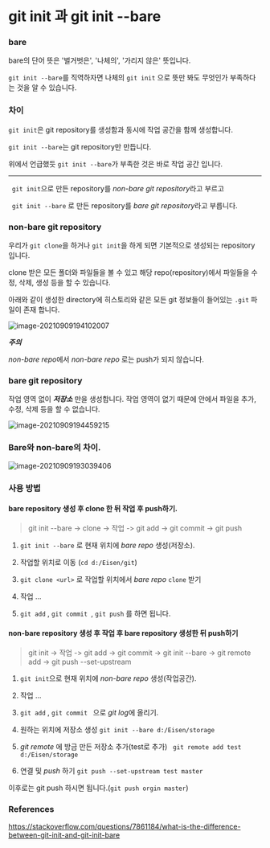 # git init 과 git init --bare

### bare

bare의 단어 뜻은 '벌거벗은', '나체의', '가리지 않은' 뜻입니다.

```git init --bare```를 직역하자면 나체의 ```git init``` 으로 뜻만 봐도 무엇인가 부족하다는 것을 알 수 있습니다.

  

### 차이

```git init```은 git repository를 생성함과 동시에 작업 공간을 함께 생성합니다.

```git init --bare```는 git repository만 만듭니다.

위에서 언급했듯 ```git init --bare```가 부족한 것은 바로 작업 공간 입니다.

---



``` git init```으로 만든 repository를 *non-bare git repository*라고 부르고

``` git init --bare``` 로 만든 repository를 *bare git repository*라고 부릅니다.



### non-bare git repository

우리가 ```git clone```을 하거나 ```git init```을 하게 되면 기본적으로 생성되는 repository 입니다.

clone 받은 모든 폴더와 파일들을 볼 수 있고 해당 repo(repository)에서 파일들을 수정, 삭제, 생성 등을 할 수 있습니다.

아래와 같이 생성한 directory에 히스토리와 같은 모든 git 정보들이 들어있는 ```.git``` 파일이 존재 합니다.

![image-20210909194102007](Bare_NonBare_git_repo.assets/image-20210909194102007.png)

***주의***

*non-bare repo*에서 *non-bare repo* 로는 push가 되지 않습니다.

### bare git repository

작업 영역 없이 *__저장소__* 만을 생성합니다. 작업 영역이 없기 때문에 안에서 파일을 추가, 수정, 삭제 등을 할 수 없습니다.

![image-20210909194459215](Bare_NonBare_git_repo.assets/image-20210909194459215.png)

### Bare와 non-bare의 차이.

![image-20210909193039406](https://raw.githubusercontent.com/KrGil/TIL/main/Git/Bare_NonBare_git_repo.assets/image-20210909193039406.png)

### 사용 방법

#### bare repository 생성 후 clone 한 뒤 작업 후 push하기.

> git init --bare -> clone -> 작업 -> git add -> git commit -> git push

1. ``` git init --bare ``` 로 현재 위치에 *bare repo* 생성(저장소).

2. 작업할 위치로 이동 (```cd d:/Eisen/git```)

3. ```git clone <url>``` 로 작업할 위치에서 *bare repo* ```clone``` 받기

4. 작업 ...

5. ``` git add ``` , ```git commit ```, ```git push``` 를 하면 됩니다.



#### non-bare repository 생성 후 작업 후 bare repository 생성한 뒤 push하기

> git init -> 작업 -> git add -> git commit -> git init --bare <url> -> git remote add <name><url> -> git push --set-upstream <name> <branch> 

1. ``` git init ```으로 현재 위치에 *non-bare repo* 생성(작업공간).

2. 작업 ...

3. ``` git add ``` , ```git commit ``` 으로 *git log*에 올리기.

4. 원하는 위치에 저장소 생성 ``` git init --bare d:/Eisen/storage ```

5. *git remote* 에 방금 만든 저장소 추가(test로 추가) ``` git remote add test d:/Eisen/storage``` 

6. 연결 및 *push* 하기 ```git push --set-upstream test master```

이후로는 git push <name><branch> 하시면 됩니다.(```git push orgin master```)





### References

https://stackoverflow.com/questions/7861184/what-is-the-difference-between-git-init-and-git-init-bare

